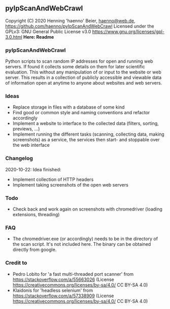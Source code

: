## pyIpScanAndWebCrawl 
Copyright (C) 2020 Henning 'haenno' Beier, haenno@web.de, https://github.com/haenno/pyIpScanAndWebCrawl 
Licensed under the GPLv3: GNU General Public License v3.0 https://www.gnu.org/licenses/gpl-3.0.html 
**Here: Readme**

### pyIpScanAndWebCrawl 
Python scripts to scan random IP addresses for open and running web servers. If found it collects some details on them for later scientific evaluation. This without any manipulation of or input to the website or web server. This results in a collection of publicly accessible and viewable data of information open at anytime to anyone about websites and web servers.

### Ideas
 - Replace storage in files with a database of some kind
 - Find good or common style and naming conventions and refactor accordingly
 - Implement a website to interface to the collected data (filters, sorting, previews, ...)
 - Implement running the different tasks (scanning, collecting data, making screenshots) as a service, the services then start- and stoppable over the web interface

### Changelog
 2020-10-22: Idea finished: 
  - Implement collection of HTTP headers 
  - Implement taking screenshots of the open web servers  

### Todo
 - Check back and work again on screenshots with chromedriver (loading extensions, threading)

### FAQ
 - The chromedriver.exe (or accordingly) needs to be in the directory of the scan script. It's not included here. The binary can be obtained directly from google.

### Credit to
 - Pedro Lobito for 'a fast multi-threaded port scanner' from https://stackoverflow.com/a/55663026 (License https://creativecommons.org/licenses/by-sa/4.0/ CC BY-SA 4.0) 
 - Klaidonis for 'headless selenium' from https://stackoverflow.com/a/57338909 (License https://creativecommons.org/licenses/by-sa/4.0/ CC BY-SA 4.0) 